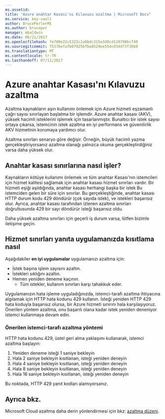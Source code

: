 ```yaml
---
ms.assetid: 
title: "Azure anahtar Kasası'nı Kılavuzu azaltma | Microsoft Docs"
ms.service: key-vault
author: BrucePerlerMS
ms.author: bruceper
manager: mbaldwin
ms.date: 06/21/2017
ms.openlocfilehash: fe700e22c5323c2a0bdc315e349cd119798bcf40
ms.sourcegitcommit: f537befafb079256fba0529ee554c034d73f36b0
ms.translationtype: MT
ms.contentlocale: tr-TR
ms.lasthandoff: 07/11/2017
---
```

# <a name="azure-key-vault-throttling-guidance"></a>Azure anahtar Kasası'nı Kılavuzu azaltma

Azaltma kaynakların aşırı kullanımı önlemek için Azure hizmeti eşzamanlı çağrı sayısı sınırlayan başlatma bir işlemdir. Azure anahtar kasası (AKV), yüksek hacimli isteklerini işlemek için tasarlanmıştır. Bunaltıcı bir istek sayısı ortaya çıkarsa, istemcinin istek azaltma en iyi performans ve güvenilirlik AKV hizmetinin korumaya yardımcı olur.

Azaltma sınırları senaryo göre değişir. Örneğin, büyük hacimli yazma gerçekleştiriyorsanız azaltma olanağı yalnızca okuma gerçekleştirdiğiniz varsa daha yüksek olur.

## <a name="how-does-key-vault-handle-its-limits"></a>Anahtar kasası sınırlarına nasıl işler?

Kaynakların kötüye kullanımı önlemek ve tüm anahtar Kasası'nın istemcileri için hizmet kalitesi sağlamak için anahtar kasası hizmet sınırları vardır. Bir hizmeti eşiği aşıldığında, anahtar kasası herhangi başka bir istek Bu istemciden gelen bir süre için sınırlar. Bu gerçekleştiğinde, anahtar kasası HTTP durum kodu 429 döndürür (çok sayıda istek), ve istekleri başarısız olur. Ayrıca, anahtar kasası tarafından izlenen azaltma sınırları doğrultusunda 429 bir sayı döndürür isteği başarısız oldu. 

Daha yüksek azaltma sınırları için geçerli iş durum varsa, lütfen bizimle iletişime geçin.


## <a name="how-to-throttle-your-app-in-response-to-service-limits"></a>Hizmet sınırları yanıta uygulamanızda kısıtlama nasıl

Aşağıdakiler **en iyi uygulamalar** uygulamanızı azaltma için:
- İstek başına işlem sayısını azaltın.
- İstekleri sıklığını azaltın.
- Hemen yeniden deneme kaçının. 
    - Tüm istekler, kullanım sınırları karşı tahakkuk eder.

Uygulamanızın hata işleme uyguladığınızda, istemci-tarafı azaltma ihtiyacına algılamak için HTTP hata kodunu 429 kullanın. İsteği yeniden HTTP 429 hata koduyla başarısız olursa, bir Azure hizmeti sınırını hala karşılaşıyoruz. Önerilen yöntem azaltma, onu başarılı olana kadar istek yeniden deneniyor istemci kullanmaya devam edin.

### <a name="recommended-client-side-throttling-method"></a>Önerilen istemci-tarafı azaltma yöntemi

HTTP hata kodunu 429, üstel geri alma yaklaşımı kullanarak, istemci azaltma başlayın:

1. Yeniden deneme isteği 1 saniye bekleyin
2. Hala 2 saniye bekleyin kısıtlanan, isteği yeniden deneyin
3. Hala 4 saniye bekleyin kısıtlanan, isteği yeniden deneyin
4. Hala 8 saniye bekleyin kısıtlanan, isteği yeniden deneyin
5. Hala 16 saniye bekleyin kısıtlanan, isteği yeniden deneyin

Bu noktada, HTTP 429 yanıt kodları alamıyorsanız.

## <a name="see-also"></a>Ayrıca bkz.

Microsoft Cloud azaltma daha derin yönlendirmesi için bkz: [azaltma düzeni](https://docs.microsoft.com/azure/architecture/patterns/throttling).

